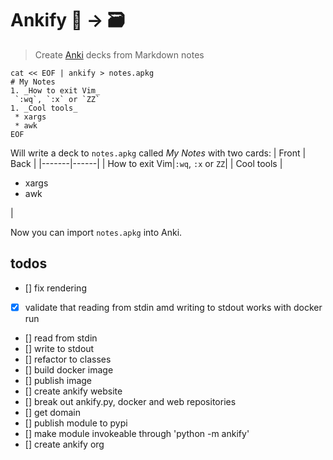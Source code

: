 # Ankify 📝 → 🗃

> Create [Anki](https://apps.ankiweb.net) decks from Markdown notes 

```
cat << EOF | ankify > notes.apkg
# My Notes
1. _How to exit Vim_
 `:wq`, `:x` or `ZZ`
1. _Cool tools_
 * xargs
 * awk
EOF
```
Will write a deck to `notes.apkg` called _My Notes_ with two cards:
| Front | Back |
|-------|------|
| How to exit Vim|`:wq`, `:x` or `ZZ`|
| Cool tools | <ul><li>xargs</li><li>awk</li></ul> |
    
Now you can import `notes.apkg` into Anki.

## todos
 * [] fix rendering
 * [x] validate that reading from stdin amd writing to stdout works with docker run
 * [] read from stdin
 * [] write to stdout
 * [] refactor to classes
 * [] build docker image
 * [] publish image
 * [] create ankify website
 * [] break out ankify.py, docker and web repositories 
 * [] get domain
 * [] publish module to pypi
 * [] make module invokeable through 'python -m ankify'
 * [] create ankify org

